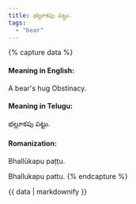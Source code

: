 ```yaml
---
title: భల్లూకపు పట్టు.
tags:
  - "bear"
---
```


{% capture data %}
#### Meaning in English:
A bear's hug
Obstinacy.

#### Meaning in Telugu:
భల్లూకపు పట్టు.

#### Romanization:
Bhallūkapu paṭṭu.

Bhallukapu pattu.
{% endcapture %}

{{ data | markdownify }}

